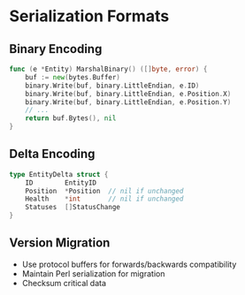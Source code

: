 # Serialization Formats

## Binary Encoding
```go
func (e *Entity) MarshalBinary() ([]byte, error) {
    buf := new(bytes.Buffer)
    binary.Write(buf, binary.LittleEndian, e.ID)
    binary.Write(buf, binary.LittleEndian, e.Position.X)
    binary.Write(buf, binary.LittleEndian, e.Position.Y)
    // ...
    return buf.Bytes(), nil
}
```

## Delta Encoding
```go
type EntityDelta struct {
    ID        EntityID
    Position  *Position  // nil if unchanged
    Health    *int       // nil if unchanged
    Statuses  []StatusChange
}
```

## Version Migration
- Use protocol buffers for forwards/backwards compatibility
- Maintain Perl serialization for migration
- Checksum critical data
